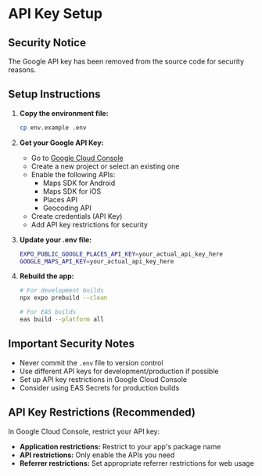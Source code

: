 # API Key Setup

## Security Notice
The Google API key has been removed from the source code for security reasons.

## Setup Instructions

1. **Copy the environment file:**
   ```bash
   cp env.example .env
   ```

2. **Get your Google API Key:**
   - Go to [Google Cloud Console](https://console.cloud.google.com/apis/credentials)
   - Create a new project or select an existing one
   - Enable the following APIs:
     - Maps SDK for Android
     - Maps SDK for iOS
     - Places API
     - Geocoding API
   - Create credentials (API Key)
   - Add API key restrictions for security

3. **Update your .env file:**
   ```bash
   EXPO_PUBLIC_GOOGLE_PLACES_API_KEY=your_actual_api_key_here
   GOOGLE_MAPS_API_KEY=your_actual_api_key_here
   ```

4. **Rebuild the app:**
   ```bash
   # For development builds
   npx expo prebuild --clean
   
   # For EAS builds
   eas build --platform all
   ```

## Important Security Notes

- Never commit the `.env` file to version control
- Use different API keys for development/production if possible
- Set up API key restrictions in Google Cloud Console
- Consider using EAS Secrets for production builds

## API Key Restrictions (Recommended)

In Google Cloud Console, restrict your API key:
- **Application restrictions:** Restrict to your app's package name
- **API restrictions:** Only enable the APIs you need
- **Referrer restrictions:** Set appropriate referrer restrictions for web usage
